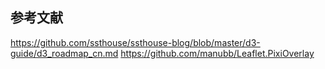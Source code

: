
## 参考文献
https://github.com/ssthouse/ssthouse-blog/blob/master/d3-guide/d3_roadmap_cn.md
https://github.com/manubb/Leaflet.PixiOverlay